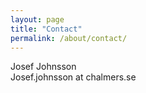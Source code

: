 ```yaml
---
layout: page
title: "Contact"
permalink: /about/contact/
---
```


Josef Johnsson  
Josef.johnsson at chalmers.se
